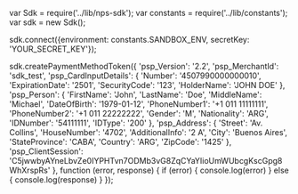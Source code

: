 var Sdk = require('../lib/nps-sdk');
var constants = require('../lib/constants');
var sdk = new Sdk();

sdk.connect({environment: constants.SANDBOX_ENV,
            secretKey: 'YOUR_SECRET_KEY'});

sdk.createPaymentMethodToken({
    'psp_Version': '2.2',
    'psp_MerchantId': 'sdk_test',
    'psp_CardInputDetails': {
        'Number': '4507990000000010',
        'ExpirationDate': '2501',
        'SecurityCode': '123',
        'HolderName': 'JOHN DOE'
    },
    'psp_Person': {
        'FirstName': 'John',
        'LastName': 'Doe',
        'MiddleName': 'Michael',
        'DateOfBirth': '1979-01-12',
        'PhoneNumber1': '+1 011 11111111',
        'PhoneNumber2': '+1 011 22222222',
        'Gender': 'M',
        'Nationality': 'ARG',
        'IDNumber': '54111111',
        'IDType': '200'
    },
    'psp_Address': {
        'Street': 'Av. Collins',
        'HouseNumber': '4702',
        'AdditionalInfo': '2 A',
        'City': 'Buenos Aires',
        'StateProvince': 'CABA',
        'Country': 'ARG',
        'ZipCode': '1425'
    },
    'psp_ClientSession': 'C5jwwbyAYneLbvZe0IYPHTvn7ODMb3vG8ZqCYaYIioUmWUbcgKscGpg8WhXrspRs'
},
function (error, response) { 
    if (error) {
        console.log(error)
    } else { 
        console.log(response)
    }
});

